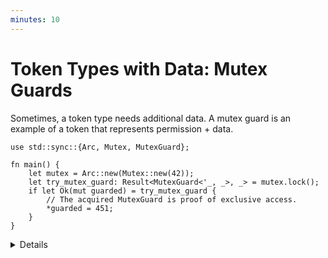 ```yaml
---
minutes: 10
---
```


# Token Types with Data: Mutex Guards

Sometimes, a token type needs additional data. A mutex guard is an example of a
token that represents permission + data.

```rust,editable
use std::sync::{Arc, Mutex, MutexGuard};

fn main() {
    let mutex = Arc::new(Mutex::new(42));
    let try_mutex_guard: Result<MutexGuard<'_, _>, _> = mutex.lock();
    if let Ok(mut guarded) = try_mutex_guard {
        // The acquired MutexGuard is proof of exclusive access.
        *guarded = 451;
    }
}
```

<details>

<!-- TODO: Reference the Mutex section of the RAII chapter once that is merged.
Remind the students that the RAII section specifically covered automatic mutex unlocking and did not talk about access to the data.
-->

- Mutexes enforce mutual exclusion of read/write access to a value. We've
  covered Mutexes earlier in this course already (See: RAII/Mutex), but here
  we're looking at `MutexGuard` specifically.

- `MutexGuard` is a value generated by a `Mutex` that proves you have read/write
  access at that point in time.

  `MutexGuard` also holds onto a reference to the `Mutex` that generated it,
  with `Deref` and `DerefMut` implementations that give access to the data of
  `Mutex` while the underlying `Mutex` keeps that data private from the user.

- If `mutex.lock()` does not return a `MutexGuard`, you don't have permission to
  change the value within the mutex.

  Not only do you have no permission, but you have no means to access the mutex
  data unless you gain a `MutexGuard`.

  This contrasts with C++, where mutexes and lock guards do not control access
  to the data itself, acting only as a flag that a user must remember to check
  every time they read or manipulate data.

</details>
